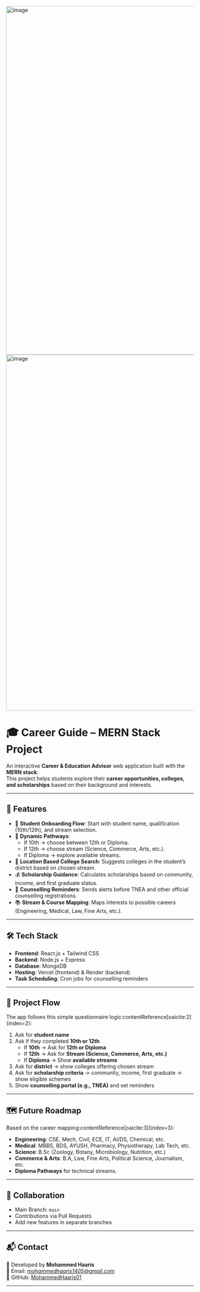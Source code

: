 <img width="1897" height="937" alt="image" src="https://github.com/user-attachments/assets/8344b4cf-c189-4b83-bcd2-6bfdc7b91f82" />
<img width="1915" height="957" alt="image" src="https://github.com/user-attachments/assets/0e19b2c1-8de6-4036-abba-6f2ab11497a2" />

# 🎓 Career Guide – MERN Stack Project

An interactive **Career & Education Advisor** web application built with the **MERN stack**.  
This project helps students explore their **career opportunities, colleges, and scholarships** based on their background and interests.

---

## 🚀 Features
- 👤 **Student Onboarding Flow**: Start with student name, qualification (10th/12th), and stream selection.
- 🏫 **Dynamic Pathways**: 
  - If 10th → choose between 12th or Diploma.
  - If 12th → choose stream (Science, Commerce, Arts, etc.).
  - If Diploma → explore available streams.
- 📍 **Location Based College Search**: Suggests colleges in the student’s district based on chosen stream.
- 💰 **Scholarship Guidance**: Calculates scholarships based on community, income, and first graduate status.
- 📝 **Counselling Reminders**: Sends alerts before TNEA and other official counselling registrations.
- 📚 **Stream & Course Mapping**: Maps interests to possible careers (Engineering, Medical, Law, Fine Arts, etc.).

---

## 🛠️ Tech Stack
- **Frontend**: React.js + Tailwind CSS  
- **Backend**: Node.js + Express  
- **Database**: MongoDB  
- **Hosting**: Vercel (frontend) & Render (backend)  
- **Task Scheduling**: Cron jobs for counselling reminders  

---

## 📖 Project Flow
The app follows this simple questionnaire logic:contentReference[oaicite:2]{index=2}:

1. Ask for **student name**  
2. Ask if they completed **10th or 12th**  
   - If **10th** → Ask for **12th or Diploma**  
   - If **12th** → Ask for **Stream (Science, Commerce, Arts, etc.)**  
   - If **Diploma** → Show **available streams**  
3. Ask for **district** → show colleges offering chosen stream  
4. Ask for **scholarship criteria** → community, income, first graduate → show eligible schemes  
5. Show **counselling portal (e.g., TNEA)** and set reminders  

---

## 🗺️ Future Roadmap
Based on the career mapping:contentReference[oaicite:3]{index=3}:
- **Engineering**: CSE, Mech, Civil, ECE, IT, AI/DS, Chemical, etc.
- **Medical**: MBBS, BDS, AYUSH, Pharmacy, Physiotherapy, Lab Tech, etc.
- **Science**: B.Sc (Zoology, Botany, Microbiology, Nutrition, etc.)
- **Commerce & Arts**: B.A, Law, Fine Arts, Political Science, Journalism, etc.
- **Diploma Pathways** for technical streams.

---

## 🤝 Collaboration
- Main Branch: `main`  
- Contributions via Pull Requests  
- Add new features in separate branches  

---

## 📬 Contact
👤 Developed by **Mohammed Haaris**  
📧 Email: *mohammedhaaris1405@gmail.com*  
🔗 GitHub: [MohammedHaaris01](https://github.com/MohammedHaaris01)

---

